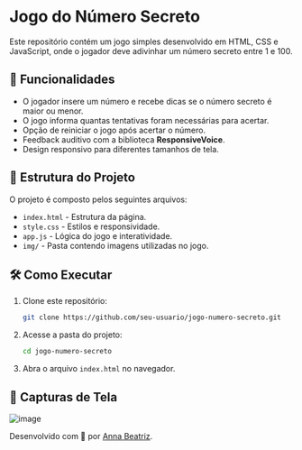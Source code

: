 # Jogo do Número Secreto

Este repositório contém um jogo simples desenvolvido em HTML, CSS e JavaScript, onde o jogador deve adivinhar um número secreto entre 1 e 100.

## 🚀 Funcionalidades

- O jogador insere um número e recebe dicas se o número secreto é maior ou menor.
- O jogo informa quantas tentativas foram necessárias para acertar.
- Opção de reiniciar o jogo após acertar o número.
- Feedback auditivo com a biblioteca **ResponsiveVoice**.
- Design responsivo para diferentes tamanhos de tela.

## 📂 Estrutura do Projeto

O projeto é composto pelos seguintes arquivos:

- `index.html` - Estrutura da página.
- `style.css` - Estilos e responsividade.
- `app.js` - Lógica do jogo e interatividade.
- `img/` - Pasta contendo imagens utilizadas no jogo.

## 🛠️ Como Executar

1. Clone este repositório:
   ```sh
   git clone https://github.com/seu-usuario/jogo-numero-secreto.git
   ```
2. Acesse a pasta do projeto:
   ```sh
   cd jogo-numero-secreto
   ```
3. Abra o arquivo `index.html` no navegador.

## 📸 Capturas de Tela

![image](https://github.com/user-attachments/assets/39f5dc8a-8e8f-40da-a5d5-ecec07d0b0bc)

Desenvolvido com 💙 por [Anna Beatriz](https://github.com/AnnaBia13).

